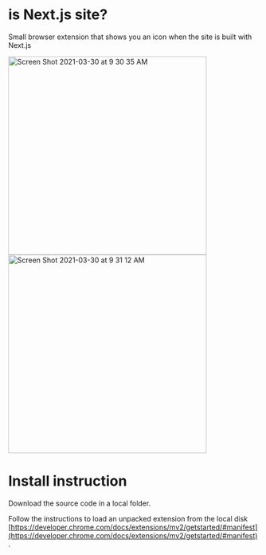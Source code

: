 # is Next.js site?

Small browser extension that shows you an icon when the site is built with Next.js

<img width="398" alt="Screen Shot 2021-03-30 at 9 30 35 AM" src="https://user-images.githubusercontent.com/711311/112950593-bd00a980-913a-11eb-84f3-630738300395.png"><img width="398" alt="Screen Shot 2021-03-30 at 9 31 12 AM" src="https://user-images.githubusercontent.com/711311/112950587-bbcf7c80-913a-11eb-913f-edac1843652a.png">

# Install instruction

Download the source code in a local folder.

Follow the instructions to load an unpacked extension from the local disk [https://developer.chrome.com/docs/extensions/mv2/getstarted/#manifest](https://developer.chrome.com/docs/extensions/mv2/getstarted/#manifest).
